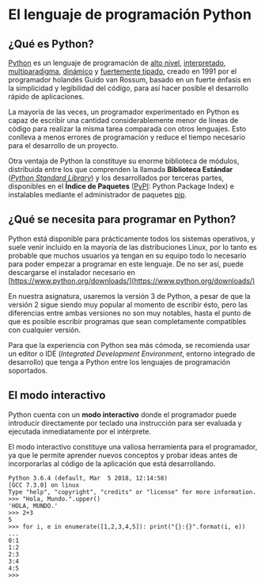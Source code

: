 # El lenguaje de programación Python

## ¿Qué es Python?

[Python](https://es.wikipedia.org/wiki/Python) es un lenguaje de programación de [alto nivel](https://es.wikipedia.org/wiki/Lenguaje_de_alto_nivel), [interpretado](https://es.wikipedia.org/wiki/Intérprete_%28informática%29), [multiparadigma](https://es.wikipedia.org/wiki/Lenguaje_de_programación_multiparadigma), [dinámico](https://es.wikipedia.org/wiki/Tipado_dinámico) y [fuertemente tipado](https://es.wikipedia.org/wiki/Tipado_fuerte), creado en 1991 por el programador holandés Guido van Rossum, basado en un fuerte énfasis en la simplicidad y legibilidad del código, para así hacer posible el desarrollo rápido de aplicaciones.

La mayoría de las veces, un programador experimentado en Python es capaz de escribir una cantidad considerablemente menor de líneas de código para realizar la misma tarea comparada con otros lenguajes. Esto conlleva a menos errores de programación y reduce el tiempo necesario para el desarrollo de un proyecto.

Otra ventaja de Python la constituye su enorme biblioteca de módulos, distribuida entre los que comprenden la llamada **Biblioteca Estándar** \([_Python Standard Library_](http://docs.python.org.ar/tutorial/3/stdlib.html)\) y los desarrollados por terceras partes, disponibles en el **Índice de Paquetes** \([PyPI](https://es.wikipedia.org/wiki/Python_Package_Index): Python Package Index\) e instalables mediante el administrador de paquetes [pip](https://es.wikipedia.org/wiki/Pip_%28administrador_de_paquetes%29).

## ¿Qué se necesita para programar en Python?

Python está disponible para prácticamente todos los sistemas operativos, y suele venir incluido en la mayoría de las distribuciones Linux, por lo tanto es probable que muchos usuarios ya tengan en su equipo todo lo necesario para poder empezar a programar en este lenguaje. De no ser así, puede descargarse el instalador necesario en [https://www.python.org/downloads/](https://www.python.org/downloads/)

En nuestra asignatura, usaremos la versión 3 de Python, a pesar de que la versión 2 sigue siendo muy popular al momento de escribir ésto, pero las diferencias entre ambas versiones no son muy notables, hasta el punto de que es posible escribir programas que sean completamente compatibles con cualquier versión.

Para que la experiencia con Python sea más cómoda, se recomienda usar un editor o IDE \(_Integrated Development Environment_, entorno integrado de desarrollo\) que tenga a Python entre los lenguajes de programación soportados.

## El modo interactivo

Python cuenta con un **modo interactivo** donde el programador puede introducir directamente por teclado una instrucción para ser evaluada y ejecutada inmediatamente por el intérprete.

El modo interactivo constituye una valiosa herramienta para el programador, ya que le permite aprender nuevos conceptos y probar ideas antes de incorporarlas al código de la aplicación que está desarrollando.

```
Python 3.6.4 (default, Mar  5 2018, 12:14:58) 
[GCC 7.3.0] on linux
Type "help", "copyright", "credits" or "license" for more information.
>>> "Hola, Mundo.".upper()
'HOLA, MUNDO.'
>>> 2+3
5
>>> for i, e in enumerate([1,2,3,4,5]): print("{}:{}".format(i, e))
... 
0:1
1:2
2:3
3:4
4:5
>>>
```



